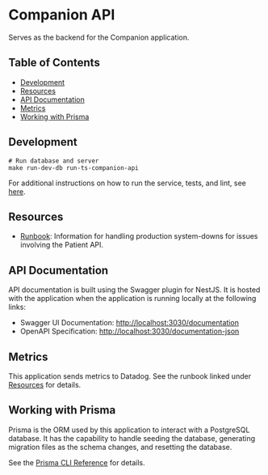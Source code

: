 # Companion API <!-- omit in toc -->

Serves as the backend for the Companion application.

## Table of Contents <!-- omit in toc -->

- [Development](#development)
- [Resources](#resources)
- [API Documentation](#api-documentation)
- [Metrics](#metrics)
- [Working with Prisma](#working-with-prisma)

## Development

```
# Run database and server
make run-dev-db run-ts-companion-api
```

For additional instructions on how to run the service, tests, and lint, see [here](../../../../README.md#normal-development).

## Resources

- [Runbook](https://confluence.*company-data-covered*.com/pages/viewpage.action?spaceKey=DEV&title=Consumer+API+Runbook): Information for handling production system-downs for issues involving the Patient API.

## API Documentation

API documentation is built using the Swagger plugin for NestJS. It is hosted with the application when the application is running locally at the following links:

- Swagger UI Documentation: <http://localhost:3030/documentation>
- OpenAPI Specification: <http://localhost:3030/documentation-json>

## Metrics

This application sends metrics to Datadog. See the runbook linked under [Resources](#resources) for details.

## Working with Prisma

Prisma is the ORM used by this application to interact with a PostgreSQL database. It has the capability to handle seeding the database, generating migration files as the schema changes, and resetting the database.

See the [Prisma CLI Reference](https://www.prisma.io/docs/reference/api-reference/command-reference#db-push) for details.
